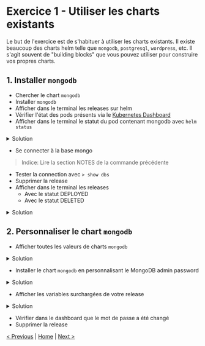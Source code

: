 # Exercice 1 - Utiliser les charts existants

Le but de l'exercice est de s'habituer à utiliser les charts existants.
Il existe beaucoup des charts helm telle que `mongodb`, `postgresql`, `wordpress`, etc.
Il s'agit souvent de "building blocks" que vous pouvez utiliser pour construire vos propres charts.

## 1. Installer `mongodb`

* Chercher le chart `mongodb`
* Installer `mongodb`
* Afficher dans le terminal les releases sur helm
* Vérifier l'état des pods présents via le [Kubernetes Dashboard](http://localhost:8001/api/v1/namespaces/kube-system/services/https:kubernetes-dashboard:/proxy/.)
* Afficher dans le terminal le statut du pod contenant mongodb avec `helm status`

<details><summary>Solution</summary>
<p>

    $ helm status <release name>

</p>
</details>

* Se connecter à la base mongo
> Indice: Lire la section NOTES de la commande précédente
* Tester la connection avec `> show dbs`
* Supprimer la release
* Afficher dans le terminal les releases
    * Avec le statut DEPLOYED
    * Avec le statut DELETED
    
<details><summary>Solution</summary>
<p>

    $ helm ls --deployed
    $ helm ls --deleted

</p>
</details>    

## 2. Personnaliser le chart `mongodb`

* Afficher toutes les valeurs de charts `mongodb`

<details><summary>Solution</summary>
<p>

    $ helm inspect values stable/mongodb

</p>
</details>


* Installer le chart `mongodb` en personnalisant le MongoDB admin password

<details><summary>Solution</summary>
<p>

    $ helm install --set mongodbRootPassword=test

</p>
</details>    
    
* Afficher les variables surchargées de votre release

<details><summary>Solution</summary>
<p>

    $ helm get values <release name>

</p>
</details>

* Vérifier dans le dashboard que le mot de passe a été changé
* Supprimer la release 

[< Previous](README.md) | [Home](README.md) | [Next >](ex2-create-charts.md)